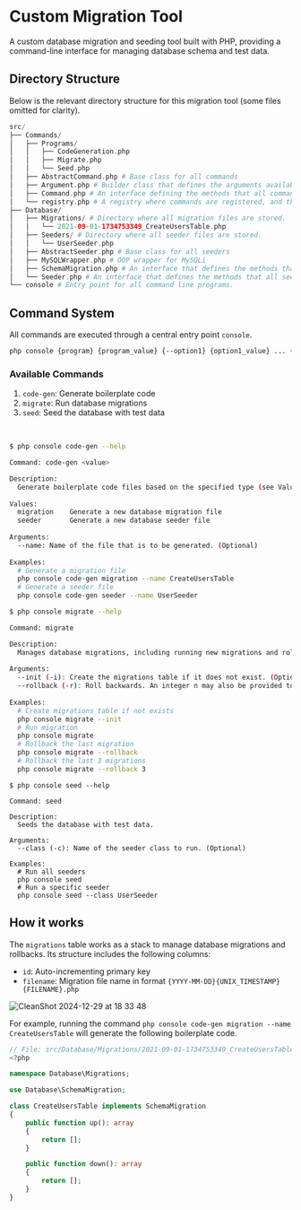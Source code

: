 # Custom Migration Tool

A custom database migration and seeding tool built with PHP, providing a command-line interface for managing database schema and test data.

## Directory Structure

Below is the relevant directory structure for this migration tool (some files omitted for clarity).

```php
src/
├── Commands/
│   ├── Programs/
│   │   ├── CodeGeneration.php
│   │   ├── Migrate.php
│   │   └── Seed.php
│   ├── AbstractCommand.php # Base class for all commands
│   ├── Argument.php # Builder class that defines the arguments available for a command.
│   ├── Command.php # An interface defining the methods that all commands have.
│   └── registry.php # A registry where commands are registered, and the console reads from these.
├── Database/
│   ├── Migrations/ # Directory where all migration files are stored.
│   │   └── 2021-09-01-1734753349_CreateUsersTable.php
│   ├── Seeders/ # Directory where all seeder files are stored.
│   │   └── UserSeeder.php
│   ├── AbstractSeeder.php # Base class for all seeders
│   ├── MySQLWrapper.php # OOP wrapper for MySQLi
│   ├── SchemaMigration.php # An interface that defines the methods that all migration files must implement.
│   └── Seeder.php # An interface that defines the methods that all seeders must implement.
└── console # Entry point for all command line programs.
```

## Command System

All commands are executed through a central entry point `console`.
```bash
php console {program} {program_value} {--option1} {option1_value} ... {--optionN} {optionN_value}
```

### Available Commands

1. `code-gen`: Generate boilerplate code
2. `migrate`: Run database migrations
3. `seed`: Seed the database with test data

<br>

```sh
$ php console code-gen --help

Command: code-gen <value>

Description:
  Generate boilerplate code files based on the specified type (see Values below).
  
Values:
  migration    Generate a new database migration file
  seeder       Generate a new database seeder file
  
Arguments:
  --name: Name of the file that is to be generated. (Optional)
  
Examples:
  # Generate a migration file
  php console code-gen migration --name CreateUsersTable
  # Generate a seeder file
  php console code-gen seeder --name UserSeeder
```

```sh
$ php console migrate --help

Command: migrate

Description:
  Manages database migrations, including running new migrations and rolling back existing ones.
  
Arguments:
  --init (-i): Create the migrations table if it does not exist. (Optional)
  --rollback (-r): Roll backwards. An integer n may also be provided to rollback n times. (Optional)
  
Examples:
  # Create migrations table if not exists
  php console migrate --init
  # Run migration
  php console migrate
  # Rollback the last migration
  php console migrate --rollback
  # Rollback the last 3 migrations
  php console migrate --rollback 3
```

```shell
$ php console seed --help
 
Command: seed

Description:
  Seeds the database with test data.
  
Arguments:
  --class (-c): Name of the seeder class to run. (Optional)
  
Examples:
  # Run all seeders
  php console seed
  # Run a specific seeder
  php console seed --class UserSeeder
```

## How it works

The `migrations` table works as a stack to manage database migrations and rollbacks. Its structure includes the following columns:
- `id`: Auto-incrementing primary key
- `filename`: Migration file name in format `{YYYY-MM-DD}{UNIX_TIMESTAMP}{FILENAME}.php`

![CleanShot 2024-12-29 at 18 33 48](https://github.com/user-attachments/assets/e11e66c1-fccb-4249-90ee-1648f8f623cd)

For example, running the command `php console code-gen migration --name CreateUsersTable` will generate the following boilerplate code.
```php
// File: src/Database/Migrations/2021-09-01-1734753349_CreateUsersTable.php
<?php

namespace Database\Migrations;

use Database\SchemaMigration;

class CreateUsersTable implements SchemaMigration
{
    public function up(): array
    {
        return [];
    }

    public function down(): array
    {
        return [];
    }
}
```